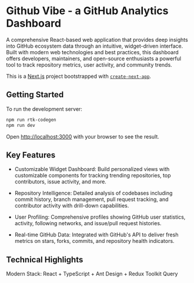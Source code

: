 # Github Vibe - a GitHub Analytics Dashboard

A comprehensive React-based web application that provides deep insights into GitHub ecosystem data through an intuitive, widget-driven interface. Built with modern web technologies and best practices, this dashboard offers developers, maintainers, and open-source enthusiasts a powerful tool to track repository metrics, user activity, and community trends.

This is a [Next.js](https://nextjs.org) project bootstrapped with [`create-next-app`](https://nextjs.org/docs/app/api-reference/cli/create-next-app).

## Getting Started

To run the development server:

```bash
npm run rtk-codegen
npm run dev
```

Open [http://localhost:3000](http://localhost:3000) with your browser to see the result.

## Key Features

- Customizable Widget Dashboard:
  Build personalized views with customizable components for tracking trending repositories, top contributors, issue activity, and more.

- Repository Intelligence:
  Detailed analysis of codebases including commit history, branch management, pull request tracking, and contributor activity with drill-down capabilities.

- User Profiling:
  Comprehensive profiles showing GitHub user statistics, activity, following networks, and issue/pull request histories.

- Real-time GitHub Data:
  Integrated with GitHub's API to deliver fresh metrics on stars, forks, commits, and repository health indicators.

## Technical Highlights

Modern Stack: React + TypeScript + Ant Design + Redux Toolkit Query
